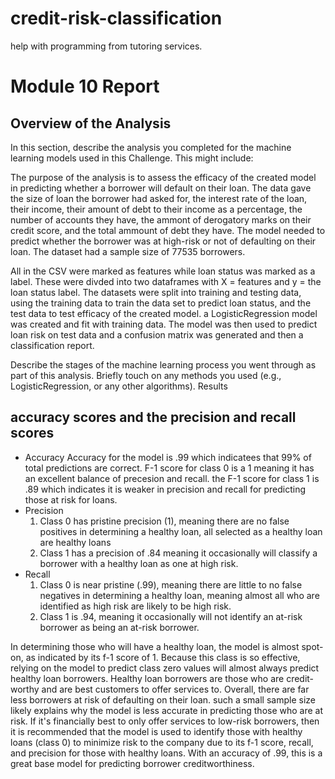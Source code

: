 # credit-risk-classification

help with programming from tutoring services.

# Module 10 Report 

## Overview of the Analysis

In this section, describe the analysis you completed for the machine learning models used in this Challenge. This might include:

The purpose of the analysis is to assess the efficacy of the created model in predicting whether a borrower will default on their loan. The data gave the size of loan the borrower had asked for, the interest rate of the loan, their income, their amount of debt to their income as a percentage, the number of accounts they have, the ammont of derogatory marks on their credit score, and the total ammount of debt they have. The model needed to predict whether the borrower was at high-risk or not of defaulting on their loan. The dataset had a sample size of 77535 borrowers.

All in the CSV were marked as features while loan status was marked as a label. These were divded into two dataframes with X = features and y = the loan status label. The datasets were split into training and testing data, using the training data to train the data set to predict loan status, and the test data to test efficacy of the created model. a LogisticRegression model was created and fit with training data. The model was then used to predict loan risk on test data and a confusion matrix was generated and then a classification report.

Describe the stages of the machine learning process you went through as part of this analysis.
Briefly touch on any methods you used (e.g., LogisticRegression, or any other algorithms).
Results

## accuracy scores and the precision and recall scores
* Accuracy
  Accuracy for the model is .99 which indicatees that 99% of total predictions are correct. F-1 score for class 0 is a 1 meaning it has an excellent balance of precesion and recall. the F-1 score for class 1 is .89 which indicates it is weaker in precision and recall for predicting those at risk for loans.
* Precision
  1. Class 0 has pristine precision (1), meaning there are no false positives in determining a healthy loan, all selected as a healthy loan are healthy loans
  2. Class 1 has a precision of .84 meaning it occasionally will classify a borrower with a healthy loan as one at high risk. 
* Recall
  1. Class 0 is near pristine (.99), meaning there are little to no false negatives in determining a healthy loan, meaning almost all who are identified as high risk are likely to be high risk.
  2. Class 1 is .94, meaning it occasionally will not identify an at-risk borrower as being an at-risk borrower.


In determining those who will have a healthy loan, the model is almost spot-on, as indicated by its f-1 score of 1. Because this class is so effective, relying on the model to predict class zero values will almost always predict healthy loan borrowers. Healthy loan borrowers are those who are credit-worthy and are best customers to offer services to. Overall, there are far less borrowers at risk of defaulting on their loan. such a small sample size likely explains why the model is less accurate in predicting those who are at risk. If it's financially best to only offer services to low-risk borrowers, then it is recommended that the model is used to identify those with healthy loans (class 0) to minimize risk to the company due to its f-1 score, recall, and precision for those with healthy loans. With an accuracy of .99, this is a great base model for predicting borrower creditworthiness.
